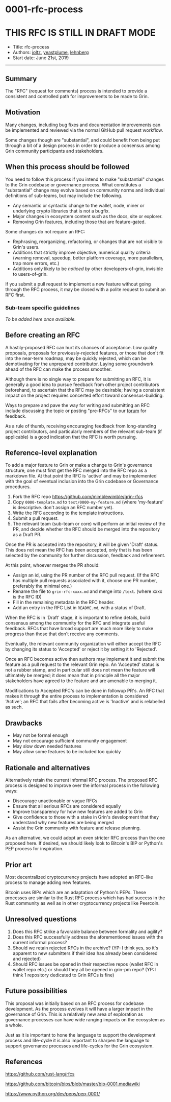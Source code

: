 # 0001-rfc-process

# THIS RFC IS STILL IN DRAFT MODE

- Title: rfc-process
- Authors: [joltz](mailto:joltz@protonmail.com), [yeastplume](mailto:yeastplume@protonmail.com), [lehnberg](mailto:daniel.lehnberg@protonmail.com)
- Start date: June 21st, 2019

---

## Summary
[summary]: #summary

The "RFC" (request for comments) process is intended to provide a consistent and controlled path for improvements to be made to Grin.

## Motivation
[motivation]: #motivation

Many changes, including bug fixes and documentation improvements can be implemented and reviewed via the normal GitHub pull request workflow.

Some changes though are "substantial", and could benefit from being put through a bit of a design process in order to produce a consensus among Grin community participants and stakeholders.

## When this process should be followed
[when-this-process-should-be-followed]: #when-this-process-should-be-followed

You need to follow this process if you intend to make "substantial" changes to the Grin codebase or governance process. What constitutes a "substantial" change may evolve based on community norms and individual definitions of sub-teams, but may include the following.

   - Any semantic or syntactic change to the wallet, node, miner or underlying crypto libraries that is not a bugfix.
   - Major changes in ecosystem content such as the docs, site or explorer.
   - Removing Grin features, including those that are feature-gated.

Some changes do not require an RFC:

   - Rephrasing, reorganizing, refactoring, or changes that are not visible to Grin's users.
   - Additions that strictly improve objective, numerical quality criteria (warning removal, speedup, better platform coverage, more parallelism, trap more errors, etc.)
   - Additions only likely to be _noticed by_ other developers-of-grin, invisible to users-of-grin.

If you submit a pull request to implement a new feature without going through the RFC process, it may be closed with a polite request to submit an RFC first.

### Sub-team specific guidelines

_To be added here once available._

## Before creating an RFC
[Before creating an RFC]: #before-creating-an-rfc

A hastily-proposed RFC can hurt its chances of acceptance. Low quality proposals, proposals for previously-rejected features, or those that don't fit into the near-term roadmap, may be quickly rejected, which can be demotivating for the unprepared contributor. Laying some groundwork ahead of the RFC can make the process smoother.

Although there is no single way to prepare for submitting an RFC, it is generally a good idea to pursue feedback from other project contributors
beforehand, to ascertain that the RFC may be desirable; having a consistent impact on the project requires concerted effort toward consensus-building.

Ways to prepare and pave the way for writing and submitting an RFC include discussing the topic or posting "pre-RFCs" to our [forum](https://grin-forum.org) for feedback.

As a rule of thumb, receiving encouraging feedback from long-standing project
contributors, and particularly members of the relevant sub-team (if applicable) is a good indication that the RFC is worth pursuing.

## Reference-level explanation
[reference-level-explanation]: #reference-level-explanation

To add a major feature to Grin or make a change to Grin's governance structure, one must first get the RFC merged into the RFC repo as a markdown file. 
At that point the RFC is 'active' and may be implemented with the goal of eventual inclusion into the Grin codebase or Governance procedures.


1. Fork the RFC repo https://github.com/mimblewimble/grin-rfcs
2. Copy `0000-template.md` to `text/0000-my-feature.md` (where
'my-feature' is descriptive. don't assign an RFC number yet).
1. Write the RFC according to the template instructions.
1. Submit a pull request.
1. The relevant team (sub-team or core) will perform an initial review of the PR, and decide whether the RFC should be merged into the repository as a Draft PR.

Once the PR is accepted into the repository, it will be given 'Draft' status. This does not mean the RFC has been accepted, only that is has been
selected by the community for further discussion, feedback and refinement.

At this point, whoever merges the PR should:
* Assign an id, using the PR number of the RFC pull request. (If the RFC has multiple pull requests associated with it, choose one PR number,
  preferably the minimal one.)
* Rename the file to `grin-rfc-xxxx.md` and merge into `/text`. (where
xxxx is the RFC ID)
* Fill in the remaining metadata in the RFC header.
* Add an entry in the RFC List in `README.md`, with a status of Draft.

When the RFC is in 'Draft' stage, it is important to refine details, build consensus among the community for the RFC and integrate useful
feedback. RFCs that have broad support are much more likely to make progress than those that don't receive any comments.

Eventually, the relevant community organization will either accept the RFC by changing its status to 'Accepted' or reject it by setting it to 'Rejected'.

Once an RFC becomes active then authors may implement it and submit the feature as a pull request to the relevant Grin repo. An 'Accepted' status is not a rubber stamp, and in particular still does not mean the feature will ultimately
be merged; it does mean that in principle all the major stakeholders have agreed to the feature and are amenable to merging it.

Modifications to Accepted RFC's can be done in followup PR's. An RFC that makes it through the entire process to implementation is considered
'Active'; an RFC that fails after becoming active is 'Inactive' and is relabelled as such.

## Drawbacks
[drawbacks]: #drawbacks

* May not be formal enough
* May not encourage sufficient community engagement
* May slow down needed features
* May allow some features to be included too quickly

## Rationale and alternatives
[rationale-and-alternatives]: #rationale-and-alternatives

Alternatively retain the current informal RFC process. The proposed RFC process is designed to improve over the informal process in the following ways:

* Discourage unactionable or vague RFCs
* Ensure that all serious RFCs are considered equally
* Improve transparency for how new features are added to Grin
* Give confidence to those with a stake in Grin's development that they
understand why new features are being merged
* Assist the Grin community with feature and release planning.

As an alternative, we could adopt an even stricter RFC process than the one proposed here. If desired, we should likely look to Bitcoin's BIP or Python's PEP process for inspiration.

## Prior art
[prior-art]: #prior-art

Most decentralized cryptocurrency projects have adopted an RFC-like process to manage adding new features.

Bitcoin uses BIPs which are an adaptation of Python's PEPs. These processes are similar to the Rust RFC process which has had success in the Rust community as well as in other cryptocurrency projects like Peercoin.

## Unresolved questions
[unresolved-questions]: #unresolved-questions

1. Does this RFC strike a favorable balance between formality and agility?
2. Does this RFC successfully address the aforementioned issues with the current informal process?
3. Should we retain rejected RFCs in the archive?  (YP: I think yes, so it's apparent to new submitters if their idea has already been considered and rejected)
4. Should RFC issues be opened in their respective repos (wallet RFC in wallet repo etc.) or should they all be opened in grin-pm repo? (YP: I think 1 repository dedicated to Grin RFCs is fine)

## Future possibilities
[future-possibilities]: #future-possibilities

This proposal was initially based on an RFC process for codebase development.
As the process evolves it will have a larger impact in the governance of Grin.
This is a relatively new area of exploration as governance processes can have
wide ranging impacts on the ecosystem as a whole.

Just as it is important to hone the language to support the development process
and life-cycle it is also important to sharpen the language to support governance
processes and life-cycles for the Grin ecosystem.

## References
[references]: #references

https://github.com/rust-lang/rfcs

https://github.com/bitcoin/bips/blob/master/bip-0001.mediawiki

https://www.python.org/dev/peps/pep-0001/
